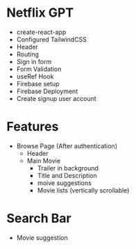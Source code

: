 # Netflix GPT 
- create-react-app
- Configured TailwindCSS
- Header
- Routing
- Sign in form
- Form Validation
- useRef Hook
- Firebase setup
- Firebase Deployment
- Create signup user account

# Features
- Browse Page (After authentication)
  - Header
  - Main Movie
    - Trailer in background
    - Title and Description
    - moive suggestions
    - Movie lists (vertically scrollable)
# Search Bar
  - Movie suggestion

